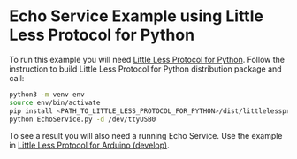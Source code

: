 # Echo Service Example using Little Less Protocol for Python

To run this example you will need [Little Less Protocol for Python](https://github.com/FraMuCoder/PyLittleLessProtocol).
Follow the instruction to build Little Less Protocol for Python distribution package and call:
```bash
python3 -m venv env
source env/bin/activate
pip install <PATH_TO_LITTLE_LESS_PROTOCOL_FOR_PYTHON>/dist/littlelessprotocol-0.0.1-py3-none-any.whl
python EchoService.py -d /dev/ttyUSB0
```

To see a result you will also need a running Echo Service.
Use the example in [Little Less Protocol for Arduino (develop)](https://github.com/FraMuCoder/LittleLessProtocol/tree/develop).
